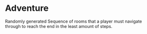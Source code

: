 # Adventure
Randomly generated Sequence of rooms that a player must navigate through to reach the end in the least amount of steps.
